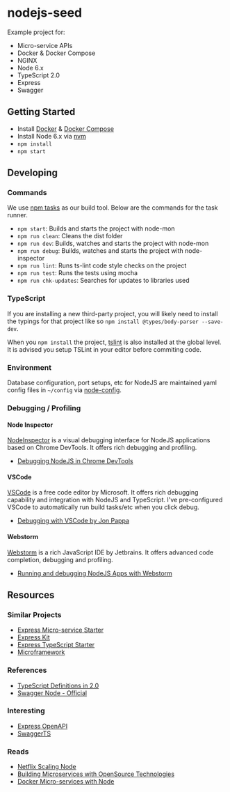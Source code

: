 # nodejs-seed
Example project for:

- Micro-service APIs
- Docker & Docker Compose
- NGINX
- Node 6.x
- TypeScript 2.0
- Express
- Swagger


## Getting Started
- Install [Docker](https://docs.docker.com/engine/installation/) & [Docker Compose](https://docs.docker.com/compose/)
- Install Node 6.x via [nvm](https://github.com/creationix/nvm)
- `npm install`
- `npm start`


## Developing

### Commands
We use [npm tasks](http://blog.keithcirkel.co.uk/how-to-use-npm-as-a-build-tool/) as our build tool.
Below are the commands for the task runner.

- `npm start`: Builds and starts the project with node-mon
- `npm run clean`: Cleans the dist folder
- `npm run dev`: Builds, watches and starts the project with node-mon
- `npm run debug`: Builds, watches and starts the project with node-inspector
- `npm run lint`: Runs ts-lint code style checks on the project
- `npm run test`: Runs the tests using mocha
- `npm run chk-updates`: Searches for updates to libraries used

### TypeScript
If you are installing a new third-party project, you will likely need to install the typings for that
project like so `npm install @types/body-parser --save-dev`.

When you `npm install` the project, [tslint](http://palantir.github.io/tslint/) is also installed
at the global level. It is advised you setup TSLint in your editor before commiting code. 

### Environment
Database configuration, port setups, etc for NodeJS are maintained yaml config files in `~/config`
via [node-config](https://github.com/lorenwest/node-config).

### Debugging / Profiling

#### Node Inspector
[NodeInspector](https://github.com/node-inspector/node-inspector) is a visual debugging interface
for NodeJS applications based on Chrome DevTools. It offers rich debugging and profiling.

- [Debugging NodeJS in Chrome DevTools](https://mattdesl.svbtle.com/debugging-nodejs-in-chrome-devtools)

#### VSCode
[VSCode](https://code.visualstudio.com/) is a free code editor by Microsoft. It offers 
rich debugging capability and integration with NodeJS and TypeScript. I've pre-configured
VSCode to automatically run build tasks/etc when you click debug.

- [Debugging with VSCode by Jon Pappa](https://johnpapa.net/debugging-with-visual-studio-code/)

#### Webstorm
[Webstorm](https://www.jetbrains.com/webstorm/) is a rich JavaScript IDE by Jetbrains. It offers
advanced code completion, debugging and profiling.

- [Running and debugging NodeJS Apps with Webstorm](https://blog.jetbrains.com/webstorm/2014/02/running-and-debugging-node-js-application/)


## Resources

### Similar Projects
- [Express Micro-service Starter](https://github.com/ph0bos/express-microservice-starter)
- [Express Kit](https://github.com/iamchairs/expresskit)
- [Express TypeScript Starter](https://github.com/rjmacarthy/express-typescript-starter)
- [Microframework](https://github.com/pleerock/microframework)

### References
- [TypeScript Definitions in 2.0](https://blogs.msdn.microsoft.com/typescript/2016/06/15/the-future-of-declaration-files/)
- [Swagger Node - Official](https://github.com/swagger-api/swagger-node)

### Interesting
- [Express OpenAPI](https://github.com/kogosoftwarellc/express-openapi)
- [SwaggerTS](https://github.com/lukeautry/swagger-ts)

### Reads
- [Netflix Scaling Node](https://medium.com/@nodejs/netflixandchill-how-netflix-scales-with-node-js-and-containers-cf63c0b92e57#.9bzn8wm4u)
- [Building Microservices with OpenSource Technologies](http://www.developer.com/open/building-microservices-with-open-source-technologies.html)
- [Docker Micro-services with Node](http://anandmanisankar.com/posts/docker-container-nginx-node-redis-example/)
